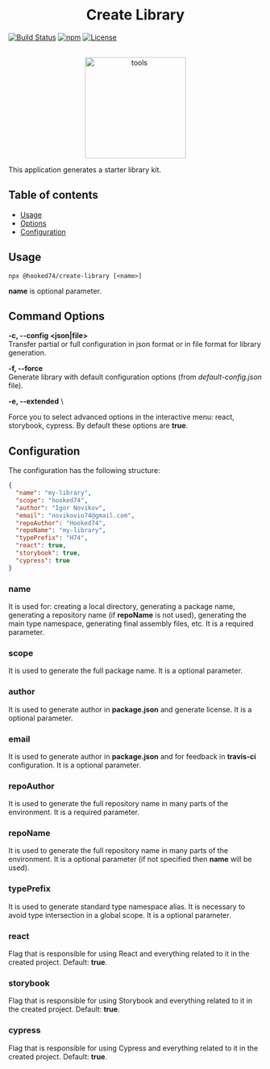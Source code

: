 <h1 align="center"><strong>Create Library</strong></h1>

[![Build Status](https://travis-ci.org/Hooked74/create-library.svg?branch=master)](https://travis-ci.org/Hooked74/create-library)
[![npm](https://img.shields.io/npm/v/@hooked74/create-library)](https://www.npmjs.com/package/@hooked74/create-library)
[![License](https://img.shields.io/npm/l/@hooked74/create-library)](https://github.com/Hooked74/create-library/blob/master/LICENSE)

<br />

<div style="text-align: center;" align="center"><img src="https://i.imgur.com/nm9UcDY.png" alt="tools" height="200"/></div>

This application generates a starter library kit.

## Table of contents

<!--ts-->
   * [Usage](#usage)
   * [Options](#command-options)
   * [Configuration](#configuration)
<!--te-->

## Usage

```
npx @hooked74/create-library [<name>]
```

**name** is optional parameter.

## Command Options

**-c, --config <json|file>** \
Transfer partial or full configuration in json format or in file format for library generation.

**-f, --force** \
Generate library with default configuration options (from *default-config.json* file).

**-e, --extended** \

Force you to select advanced options in the interactive menu: react, storybook, cypress. By default these options are **true**.

## Configuration

The configuration has the following structure:

```json
{
  "name": "my-library",
  "scope": "hooked74",
  "author": "Igor Novikov",
  "email": "novikovio74@gmail.com",
  "repoAuthor": "Hooked74",
  "repoName": "my-library",
  "typePrefix": "H74",
  "react": true,
  "storybook": true,
  "cypress": true
}
```

### **name**

It is used for: creating a local directory, generating a package name, generating a repository name (if **repoName** is not used), generating the main type namespace, generating final assembly files, etc. It is a required parameter.

### **scope**

It is used to generate the full package name. It is a optional parameter.

### **author**

It is used to generate author in **package.json** and generate license. It is a optional parameter.

### **email**

It is used to generate author in **package.json** and for feedback in **travis-ci** configuration. It is a optional parameter.

### **repoAuthor**

It is used to generate the full repository name in many parts of the environment. It is a required parameter.

### **repoName**

It is used to generate the full repository name in many parts of the environment. It is a optional parameter (if not specified then **name** will be used).

### **typePrefix**

It is used to generate standard type namespace alias. It is necessary to avoid type intersection in a global scope. It is a optional parameter.

### **react**

Flag that is responsible for using React and everything related to it in the created project. Default: **true**.

### **storybook**

Flag that is responsible for using Storybook and everything related to it in the created project. Default: **true**.

### **cypress**

Flag that is responsible for using Cypress and everything related to it in the created project. Default: **true**.
